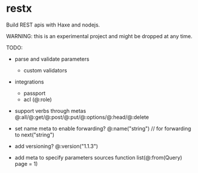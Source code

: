 # restx
Build REST apis with Haxe and nodejs.

WARNING: this is an experimental project and might be dropped at any time.

TODO:
  * parse and validate parameters
    * custom validators

  * integrations
    * passport
    * acl (@:role)

  * support verbs through metas
    @:all/@:get/@:post/@:put/@:options/@:head/@:delete

  * set name meta to enable forwarding?
    @:name("string") // for forwarding to next("string")

  * add versioning?
    @:version("1.1.3")

  * add meta to specify parameters sources
    function list(@:from(Query) page = 1)
